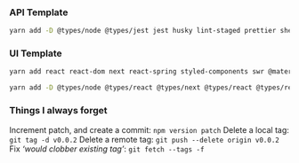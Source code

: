 ### API Template

```bash
yarn add -D @types/node @types/jest jest husky lint-staged prettier shell-quote tslint tslint-config-prettier typescript
```

### UI Template

```bash
yarn add react react-dom next react-spring styled-components swr @material-ui/core @material-ui/lab dotenv
```

```bash
yarn add -D @types/node @types/react @types/next @types/react @types/react-dom @types/styled-components babel-plugin-styled-components husky lint-staged prettier shell-quote tslint tslint-config-prettier typescript
```

### Things I always forget

Increment patch, and create a commit: `npm version patch`
Delete a local tag: `git tag -d v0.0.2`
Delete a remote tag: `git push --delete origin v0.0.2`
Fix _‘would clobber existing tag’_: `git fetch --tags -f`
